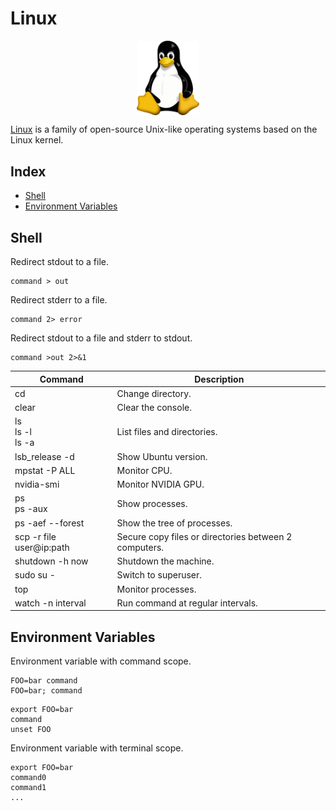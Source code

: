 # Linux

<p align="center"><img align="center" width="20%" height="20%" src="assets/linux.svg"></p>

[Linux](https://www.linux.org/) is a family of open-source Unix-like operating systems based on the Linux kernel.

## Index

* [Shell](#shell)
* [Environment Variables](#environment-variables)

## Shell

Redirect stdout to a file.
```
command > out
```

Redirect stderr to a file.
```
command 2> error
```

Redirect stdout to a file and stderr to stdout.
```
command >out 2>&1
```

| Command                  | Description                                           |
|--------------------------|-------------------------------------------------------|
| cd                       | Change directory.                                     |
| clear                    | Clear the console.                                    |
| ls<br>ls -l<br>ls -a     | List files and directories.                           |
| lsb_release -d           | Show Ubuntu version.                                  |
| mpstat -P ALL            | Monitor CPU.                                          |
| nvidia-smi               | Monitor NVIDIA GPU.                                   |
| ps<br>ps -aux            | Show processes.                                       |
| ps -aef --forest         | Show the tree of processes.                           |
| scp -r file user@ip:path | Secure copy files or directories between 2 computers. |
| shutdown -h now          | Shutdown the machine.                                 |
| sudo su -                | Switch to superuser.                                  |
| top                      | Monitor processes.                                    |
| watch -n interval        | Run command at regular intervals.                     |

## Environment Variables

Environment variable with command scope.
```
FOO=bar command
FOO=bar; command
```

```
export FOO=bar
command
unset FOO
```

Environment variable with terminal scope.
```
export FOO=bar
command0
command1
...
```
